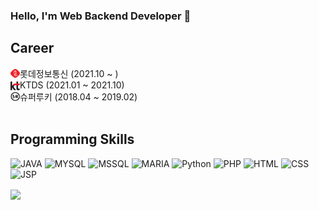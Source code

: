 ### Hello, I'm Web Backend Developer 👋
## Career
<img style="margin: 3px 0 0 0 ; float:left; width: 15px; height: 14px; max-width: 100%;" src="./img/lotte.png"> 롯데정보통신 (2021.10 ~ ) <br>
<img style="margin: 3px 0 0 0 ; float:left; width: 15px; height: 14px; max-width: 100%;" src="./img/kt.png"> KTDS (2021.01 ~ 2021.10) <br>
<img style="margin: 3px 0 0 0 ; float:left; width: 15px; height: 14px; max-width: 100%;" src="./img/superookie.png"> 슈퍼루키 (2018.04 ~ 2019.02) <br>
<br>
## Programming Skills
![JAVA](https://img.shields.io/badge/JAVA-000B1D?style=for-the-badge&logo=JAVA&logoColor=white)
![MYSQL](https://img.shields.io/badge/MYSQL-4479A1?style=for-the-badge&logo=MySQL&logoColor=white)
![MSSQL](https://img.shields.io/badge/MSSQL-003B57?style=for-the-badge&logo=SQLite&logoColor=white)
![MARIA](https://img.shields.io/badge/MARIA-003545?style=for-the-badge&logo=MARIADB&logoColor=white)
![Python](https://img.shields.io/badge/Python-1D9FD7?style=for-the-badge&logo=Python&logoColor=white)
![PHP](https://img.shields.io/badge/PHP-777BB4?style=for-the-badge&logo=PHP&logoColor=white)
![HTML](https://img.shields.io/badge/HTML5-E34F26?style=for-the-badge&logo=HTML5&logoColor=white)
![CSS](https://img.shields.io/badge/CSS3-1572B6?style=for-the-badge&logo=CSS3&logoColor=white)
![JSP](https://img.shields.io/badge/JS-F7DF1E?style=for-the-badge&logo=JSS&logoColor=white)

<a href="https://github.com/imysh578"><img align="center" style="height:200px; " src="https://github-readme-stats.vercel.app/api/top-langs/?username=twoah&layout=compact&theme=nord&hide_border=true" /></a> 
<!--
**twoah/twoah** is a ✨ _special_ ✨ repository because its `README.md` (this file) appears on your GitHub profile.

Here are some ideas to get you started:

- 🔭 I’m currently working on ...
- 🌱 I’m currently learning ...
- 👯 I’m looking to collaborate on ...
- 🤔 I’m looking for help with ...
- 💬 Ask me about ...
- 📫 How to reach me: ...
- 😄 Pronouns: ...
- ⚡ Fun fact: ...
-->

